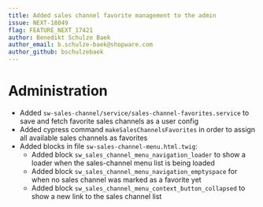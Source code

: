```yaml
---
title: Added sales channel favorite management to the admin
issue: NEXT-18049
flag: FEATURE_NEXT_17421
author: Benedikt Schulze Baek
author_email: b.schulze-baek@shopware.com
author_github: bschulzebaek
---
```

# Administration
* Added `sw-sales-channel/service/sales-channel-favorites.service` to save and fetch favorite sales channels as a user config
* Added cypress command `makeSalesChannelsFavorites` in order to assign all available sales channels as favorites
* Added blocks in file `sw-sales-channel-menu.html.twig`:
  * Added block `sw_sales_channel_menu_navigation_loader` to show a loader when the sales-channel menu list is being loaded
  * Added block `sw_sales_channel_menu_navigation_emptyspace` for when no sales channel was marked as a favorite yet
  * Added block `sw_sales_channel_menu_context_button_collapsed` to show a new link to the sales channel list
